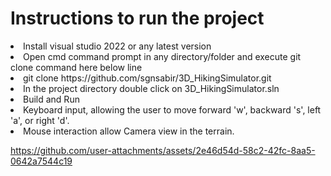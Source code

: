 # Instructions to run the project
<li> Install visual studio 2022 or any latest version</li>
<li> Open cmd command prompt in any directory/folder and execute git clone command here below line </li>
<li> git clone https://github.com/sgnsabir/3D_HikingSimulator.git</li>
<li> In the project directory double click on 3D_HikingSimulator.sln </li>
<li> Build and Run </li>
<li> Keyboard input, allowing the user to move forward 'w', backward 's', left 'a', or right 'd'.</li>
<li> Mouse interaction allow Camera view in the terrain. </li>




https://github.com/user-attachments/assets/2e46d54d-58c2-42fc-8aa5-0642a7544c19



